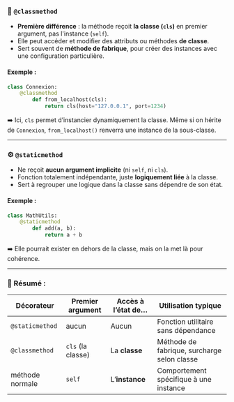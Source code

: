 ### 🔧 `@classmethod`

- **Première différence** : la méthode reçoit **la classe (`cls`)** en premier argument, pas l'instance (`self`).
- Elle peut accéder et modifier des attributs ou méthodes **de classe**.
- Sert souvent de **méthode de fabrique**, pour créer des instances avec une configuration particulière.
#### Exemple :

``` python
class Connexion:
	@classmethod
		def from_localhost(cls):
			return cls(host="127.0.0.1", port=1234)
```

➡️ Ici, `cls` permet d’instancier dynamiquement la classe. Même si on hérite de `Connexion`, `from_localhost()` renverra une instance de la sous-classe.

---

### ⚙️ `@staticmethod`

- Ne reçoit **aucun argument implicite** (ni `self`, ni `cls`).
- Fonction totalement indépendante, juste **logiquement liée** à la classe.
- Sert à regrouper une logique dans la classe sans dépendre de son état.
#### Exemple :

``` python
class MathUtils:
	@staticmethod
		def add(a, b):
			return a + b
```

➡️ Elle pourrait exister en dehors de la classe, mais on la met là pour cohérence.

---
### 🧠 Résumé :

|Décorateur|Premier argument|Accès à l’état de…|Utilisation typique|
|---|---|---|---|
|`@staticmethod`|aucun|Aucun|Fonction utilitaire sans dépendance|
|`@classmethod`|`cls` (la classe)|La **classe**|Méthode de fabrique, surcharge selon classe|
|méthode normale|`self`|L’**instance**|Comportement spécifique à une instance|